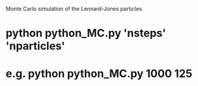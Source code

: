 Monte Carlo simulation of the Lennard-Jones particles 
# python python_MC.py 'nsteps' 'nparticles'
# e.g. python python_MC.py 1000 125
